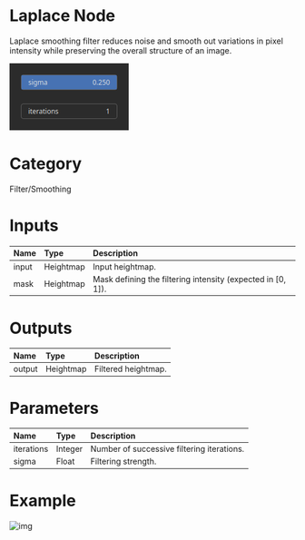 
Laplace Node
============


Laplace smoothing filter reduces noise and smooth out variations in pixel intensity while preserving the overall structure of an image.



![img](../../images/nodes/Laplace_settings.png)


# Category


Filter/Smoothing
# Inputs

|Name|Type|Description|
| :--- | :--- | :--- |
|input|Heightmap|Input heightmap.|
|mask|Heightmap|Mask defining the filtering intensity (expected in [0, 1]).|

# Outputs

|Name|Type|Description|
| :--- | :--- | :--- |
|output|Heightmap|Filtered heightmap.|

# Parameters

|Name|Type|Description|
| :--- | :--- | :--- |
|iterations|Integer|Number of successive filtering iterations.|
|sigma|Float|Filtering strength.|

# Example


![img](../../images/nodes/Laplace.png)

